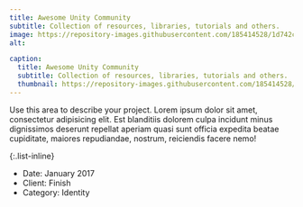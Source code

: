 ```yaml
---
title: Awesome Unity Community
subtitle: Collection of resources, libraries, tutorials and others.
image: https://repository-images.githubusercontent.com/185414528/1d742c00-1f8b-11eb-9ae3-edd44ef03ee8
alt: 

caption:
  title: Awesome Unity Community
  subtitle: Collection of resources, libraries, tutorials and others.
  thumbnail: https://repository-images.githubusercontent.com/185414528/1d742c00-1f8b-11eb-9ae3-edd44ef03ee8
---
```

Use this area to describe your project. Lorem ipsum dolor sit amet, consectetur adipisicing elit. Est blanditiis dolorem culpa incidunt minus dignissimos deserunt repellat aperiam quasi sunt officia expedita beatae cupiditate, maiores repudiandae, nostrum, reiciendis facere nemo!

{:.list-inline}
- Date: January 2017
- Client: Finish
- Category: Identity

